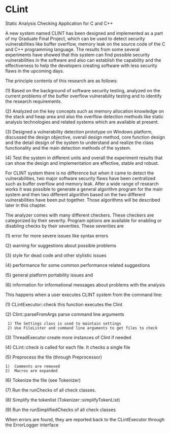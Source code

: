 # CLint
Static Analysis Checking Application for C and C++

A new system named CLINT has been designed and implemented as a part of my Graduate Final Project, which can be used to detect security vulnerabilities like buffer overflow, memory leak on the source code of the C and C++ programming language. The results from some several experiments have showed that this system can find possible security vulnerabilities in the software and also can establish the capability and the effectiveness to help the developers creating software with less security flaws in the upcoming days. 


The principle contents of this research are as follows:

(1)	Based on the background of software security testing, analyzed on the current problems of the buffer overflow vulnerability testing and to identify the research requirements.

(2)	Analyzed on the key concepts such as memory allocation knowledge on the stack and heap area and also the overflow detection methods like static analysis technologies and related systems which are available at present.  

(3)	Designed a vulnerability detection prototype on Windows platform, discussed the design objective, overall design method, core function design and the detail design of the system to understand and realize the class functionality and the main detection methods of the system. 

(4)	Test the system in different units and overall the experiment results that can show the design and implementation are effective, stable and robust.


For CLINT system there is no difference but when it came to detect the vulnerabilities, two major software security flaws have been centralized such as buffer overflow and memory leak. After a wide range of research works it was possible to generate a general algorithm program for the main system and then two different algorithm based on the two different vulnerabilities have been put together. Those algorithms will be described later in this chapter.
  
The analyzer comes with many different checkers. These checkers are categorized by their severity. Program options are available for enabling or disabling checks by their severities. These severities are

(1)	error for more severe issues like syntax errors

(2)	warning for suggestions about possible problems

(3)	style for dead code and other stylistic issues

(4)	performance for some common performance related suggestions

(5)	general platform portability issues and

(6)	information for informational messages about problems with the analysis

  
This happens when a user executes CLINT system from the command line:

(1)	CLintExecutor::check this function executes the Clint	

(2)	Clint::parseFromArgs parse command line arguments

     1)	The Settings class is used to maintain settings
     2)	Use FileLister and command line arguments to get files to check

(3)	ThreadExecutor create more instances of Clint if needed

(4)	CLint::check is called for each file. It checks a single file

(5)	Preprocess the file (through Preprocessor)
    
    1)	Comments are removed
    2)	Macros are expanded

(6)	Tokenize the file (see Tokenizer)

(7)	Run the runChecks of all check classes.

(8)	Simplify the tokenlist (Tokenizer::simplifyTokenList)

(9)	Run the runSimplifiedChecks of all check classes
  
When errors are found, they are reported back to the CLintExecutor through the ErrorLogger interface
